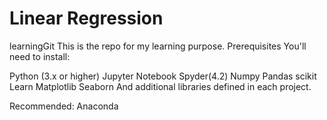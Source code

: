 # Linear Regression
learningGit
This is the repo for my learning purpose. Prerequisites You'll need to install:

Python (3.x or higher) 
Jupyter Notebook
Spyder(4.2)
Numpy
Pandas 
scikit Learn 
Matplotlib 
Seaborn 
And additional libraries defined in each project.

Recommended: Anaconda
